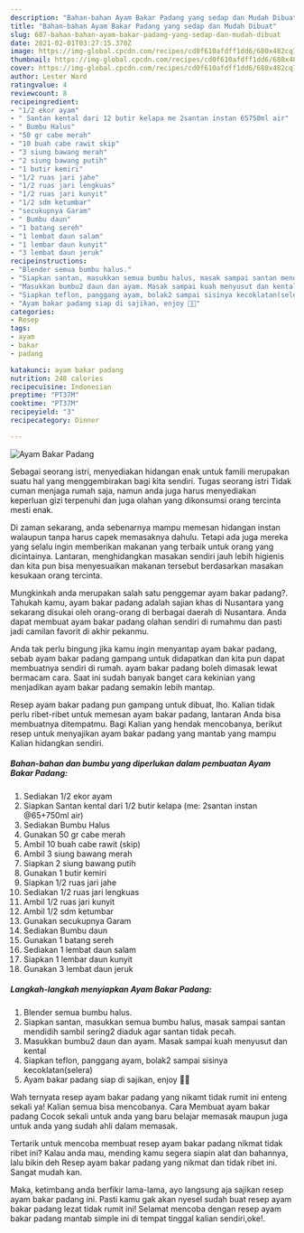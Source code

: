 ```yaml
---
description: "Bahan-bahan Ayam Bakar Padang yang sedap dan Mudah Dibuat"
title: "Bahan-bahan Ayam Bakar Padang yang sedap dan Mudah Dibuat"
slug: 607-bahan-bahan-ayam-bakar-padang-yang-sedap-dan-mudah-dibuat
date: 2021-02-01T03:27:15.370Z
image: https://img-global.cpcdn.com/recipes/cd0f610afdff1dd6/680x482cq70/ayam-bakar-padang-foto-resep-utama.jpg
thumbnail: https://img-global.cpcdn.com/recipes/cd0f610afdff1dd6/680x482cq70/ayam-bakar-padang-foto-resep-utama.jpg
cover: https://img-global.cpcdn.com/recipes/cd0f610afdff1dd6/680x482cq70/ayam-bakar-padang-foto-resep-utama.jpg
author: Lester Ward
ratingvalue: 4
reviewcount: 8
recipeingredient:
- "1/2 ekor ayam"
- " Santan kental dari 12 butir kelapa me 2santan instan 65750ml air"
- " Bumbu Halus"
- "50 gr cabe merah"
- "10 buah cabe rawit skip"
- "3 siung bawang merah"
- "2 siung bawang putih"
- "1 butir kemiri"
- "1/2 ruas jari jahe"
- "1/2 ruas jari lengkuas"
- "1/2 ruas jari kunyit"
- "1/2 sdm ketumbar"
- "secukupnya Garam"
- " Bumbu daun"
- "1 batang sereh"
- "1 lembat daun salam"
- "1 lembar daun kunyit"
- "3 lembat daun jeruk"
recipeinstructions:
- "Blender semua bumbu halus."
- "Siapkan santan, masukkan semua bumbu halus, masak sampai santan mendidih sambil sering2 diaduk agar santan tidak pecah."
- "Masukkan bumbu2 daun dan ayam. Masak sampai kuah menyusut dan kental"
- "Siapkan teflon, panggang ayam, bolak2 sampai sisinya kecoklatan(selera)"
- "Ayam bakar padang siap di sajikan, enjoy 🥰🥰"
categories:
- Resep
tags:
- ayam
- bakar
- padang

katakunci: ayam bakar padang 
nutrition: 248 calories
recipecuisine: Indonesian
preptime: "PT37M"
cooktime: "PT37M"
recipeyield: "3"
recipecategory: Dinner

---
```



![Ayam Bakar Padang](https://img-global.cpcdn.com/recipes/cd0f610afdff1dd6/680x482cq70/ayam-bakar-padang-foto-resep-utama.jpg)

Sebagai seorang istri, menyediakan hidangan enak untuk famili merupakan suatu hal yang menggembirakan bagi kita sendiri. Tugas seorang istri Tidak cuman menjaga rumah saja, namun anda juga harus menyediakan keperluan gizi terpenuhi dan juga olahan yang dikonsumsi orang tercinta mesti enak.

Di zaman  sekarang, anda sebenarnya mampu memesan hidangan instan walaupun tanpa harus capek memasaknya dahulu. Tetapi ada juga mereka yang selalu ingin memberikan makanan yang terbaik untuk orang yang dicintainya. Lantaran, menghidangkan masakan sendiri jauh lebih higienis dan kita pun bisa menyesuaikan makanan tersebut berdasarkan masakan kesukaan orang tercinta. 



Mungkinkah anda merupakan salah satu penggemar ayam bakar padang?. Tahukah kamu, ayam bakar padang adalah sajian khas di Nusantara yang sekarang disukai oleh orang-orang di berbagai daerah di Nusantara. Anda dapat membuat ayam bakar padang olahan sendiri di rumahmu dan pasti jadi camilan favorit di akhir pekanmu.

Anda tak perlu bingung jika kamu ingin menyantap ayam bakar padang, sebab ayam bakar padang gampang untuk didapatkan dan kita pun dapat membuatnya sendiri di rumah. ayam bakar padang boleh dimasak lewat bermacam cara. Saat ini sudah banyak banget cara kekinian yang menjadikan ayam bakar padang semakin lebih mantap.

Resep ayam bakar padang pun gampang untuk dibuat, lho. Kalian tidak perlu ribet-ribet untuk memesan ayam bakar padang, lantaran Anda bisa membuatnya ditempatmu. Bagi Kalian yang hendak mencobanya, berikut resep untuk menyajikan ayam bakar padang yang mantab yang mampu Kalian hidangkan sendiri.

<!--inarticleads1-->

##### Bahan-bahan dan bumbu yang diperlukan dalam pembuatan Ayam Bakar Padang:

1. Sediakan 1/2 ekor ayam
1. Siapkan  Santan kental dari 1/2 butir kelapa (me: 2santan instan @65+750ml air)
1. Sediakan  Bumbu Halus
1. Gunakan 50 gr cabe merah
1. Ambil 10 buah cabe rawit (skip)
1. Ambil 3 siung bawang merah
1. Siapkan 2 siung bawang putih
1. Gunakan 1 butir kemiri
1. Siapkan 1/2 ruas jari jahe
1. Sediakan 1/2 ruas jari lengkuas
1. Ambil 1/2 ruas jari kunyit
1. Ambil 1/2 sdm ketumbar
1. Gunakan secukupnya Garam
1. Sediakan  Bumbu daun
1. Gunakan 1 batang sereh
1. Sediakan 1 lembat daun salam
1. Siapkan 1 lembar daun kunyit
1. Gunakan 3 lembat daun jeruk




<!--inarticleads2-->

##### Langkah-langkah menyiapkan Ayam Bakar Padang:

1. Blender semua bumbu halus.
1. Siapkan santan, masukkan semua bumbu halus, masak sampai santan mendidih sambil sering2 diaduk agar santan tidak pecah.
1. Masukkan bumbu2 daun dan ayam. Masak sampai kuah menyusut dan kental
1. Siapkan teflon, panggang ayam, bolak2 sampai sisinya kecoklatan(selera)
1. Ayam bakar padang siap di sajikan, enjoy 🥰🥰




Wah ternyata resep ayam bakar padang yang nikamt tidak rumit ini enteng sekali ya! Kalian semua bisa mencobanya. Cara Membuat ayam bakar padang Cocok sekali untuk anda yang baru belajar memasak maupun juga untuk anda yang sudah ahli dalam memasak.

Tertarik untuk mencoba membuat resep ayam bakar padang nikmat tidak ribet ini? Kalau anda mau, mending kamu segera siapin alat dan bahannya, lalu bikin deh Resep ayam bakar padang yang nikmat dan tidak ribet ini. Sangat mudah kan. 

Maka, ketimbang anda berfikir lama-lama, ayo langsung aja sajikan resep ayam bakar padang ini. Pasti kamu gak akan nyesel sudah buat resep ayam bakar padang lezat tidak rumit ini! Selamat mencoba dengan resep ayam bakar padang mantab simple ini di tempat tinggal kalian sendiri,oke!.

